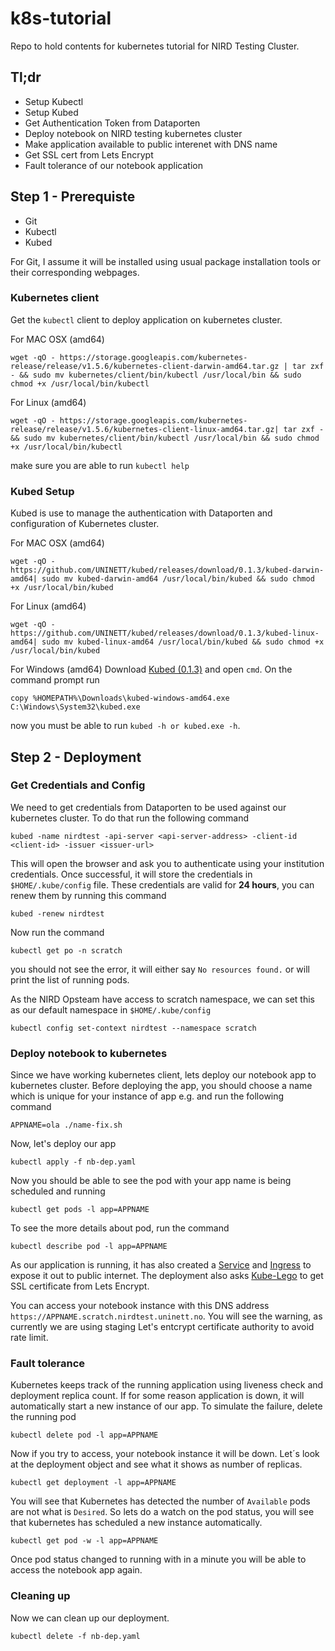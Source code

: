 # k8s-tutorial
Repo to hold contents for kubernetes tutorial for NIRD Testing Cluster.

## Tl;dr
* Setup Kubectl
* Setup Kubed
* Get Authentication Token from Dataporten
* Deploy notebook on NIRD testing kubernetes cluster
* Make application available to public interenet with DNS name
* Get SSL cert from Lets Encrypt
* Fault tolerance of our notebook application

## Step 1 - Prerequiste 
* Git
* Kubectl
* Kubed

For Git, I assume it will be installed using usual package installation tools or their corresponding webpages.

### Kubernetes client
Get the `kubectl` client to deploy application on kubernetes cluster.

For MAC OSX (amd64)
```
wget -qO - https://storage.googleapis.com/kubernetes-release/release/v1.5.6/kubernetes-client-darwin-amd64.tar.gz | tar zxf - && sudo mv kubernetes/client/bin/kubectl /usr/local/bin && sudo chmod +x /usr/local/bin/kubectl
```
For Linux (amd64)
```
wget -qO - https://storage.googleapis.com/kubernetes-release/release/v1.5.6/kubernetes-client-linux-amd64.tar.gz| tar zxf - && sudo mv kubernetes/client/bin/kubectl /usr/local/bin && sudo chmod +x /usr/local/bin/kubectl
```

make sure you are able to run `kubectl help`

### Kubed Setup
Kubed is use to manage the authentication with Dataporten and configuration of Kubernetes cluster.

For MAC OSX (amd64)
```
wget -qO - https://github.com/UNINETT/kubed/releases/download/0.1.3/kubed-darwin-amd64| sudo mv kubed-darwin-amd64 /usr/local/bin/kubed && sudo chmod +x /usr/local/bin/kubed
```
For Linux (amd64)
```
wget -qO - https://github.com/UNINETT/kubed/releases/download/0.1.3/kubed-linux-amd64| sudo mv kubed-linux-amd64 /usr/local/bin/kubed && sudo chmod +x /usr/local/bin/kubed
```
For Windows (amd64)
Download [Kubed (0.1.3)](https://github.com/UNINETT/kubed/releases/download/0.1.3/kubed-windows-amd64.exe) and open `cmd`. On the command prompt run

```
copy %HOMEPATH%\Downloads\kubed-windows-amd64.exe C:\Windows\System32\kubed.exe
```

now you must be able to run `kubed -h or kubed.exe -h`.

## Step 2 - Deployment

### Get Credentials and Config
We need to get credentials from Dataporten to be used against our kubernetes cluster. To do that run the following command

```
kubed -name nirdtest -api-server <api-server-address> -client-id <client-id> -issuer <issuer-url>
```

This will open the browser and ask you to authenticate using your institution credentials. Once successful, it will store the credentials in `$HOME/.kube/config` file. These credentials are valid for **24 hours**, you can renew them by running this command
```
kubed -renew nirdtest
```

Now run the command
```
kubectl get po -n scratch
```
you should not see the error, it will either say `No resources found.` or will print the list of running pods.

As the NIRD Opsteam have access to scratch namespace, we can set this as our default namespace in `$HOME/.kube/config`
```
kubectl config set-context nirdtest --namespace scratch
```
### Deploy notebook to kubernetes

Since we have working kubernetes client, lets deploy our notebook app to kubernetes cluster. Before deploying the app, you should choose a name which is unique for your instance of app e.g. <APPNAME> and run the following command
```
APPNAME=ola ./name-fix.sh
```
Now, let's deploy our app
```
kubectl apply -f nb-dep.yaml
```
Now you should be able to see the pod with your app name is being scheduled and running
```
kubectl get pods -l app=APPNAME
```
To see the more details about pod, run the command
```
kubectl describe pod -l app=APPNAME
```

As our application is running, it has also created a [Service](https://kubernetes.io/docs/concepts/services-networking/service/) and [Ingress](https://kubernetes.io/docs/concepts/services-networking/ingress/) to expose it out to public internet. The deployment also asks [Kube-Lego](https://github.com/jetstack/kube-lego/) to get SSL certificate from Lets Encrypt. 

You can access your notebook instance with this DNS address `https://APPNAME.scratch.nirdtest.uninett.no`. You will see the warning, as currently we are using staging Let's entcrypt certificate authority to avoid rate limit.

### Fault tolerance

Kubernetes keeps track of the running application using liveness check and deployment replica count. If for some reason application is down, it will automatically start a new instance of our app. To simulate the failure, delete the running pod
```
kubectl delete pod -l app=APPNAME
```
Now if you try to access, your notebook instance it will be down. Let´s look at the deployment object and see what it shows as number of replicas.

```
kubectl get deployment -l app=APPNAME
```
You will see that Kubernetes has detected the number of `Available` pods are not what is `Desired`. So lets do a watch on the pod status, you will see that kubernetes has scheduled a new instance automatically.
```
kubectl get pod -w -l app=APPNAME
```
Once pod status changed to running with in a minute you will be able to access the notebook app again.

### Cleaning up
Now we can clean up our deployment.
```
kubectl delete -f nb-dep.yaml
```
